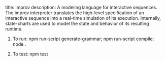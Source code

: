 title: improv
description: A modeling language for interactive sequences. The improv interpreter translates the high-level specification of an interactive sequence into a real-time simulation of its execution. Internally, state-charts are used to model the state and behavior of its resulting runtime.

1) To run:
	npm run-script generate-grammar; npm run-script compile; node .

2) To test:
	npm test